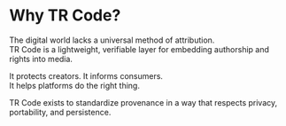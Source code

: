 # Why TR Code?

The digital world lacks a universal method of attribution.  
TR Code is a lightweight, verifiable layer for embedding authorship and rights into media.

It protects creators. It informs consumers.  
It helps platforms do the right thing.

TR Code exists to standardize provenance in a way that respects privacy, portability, and persistence.
